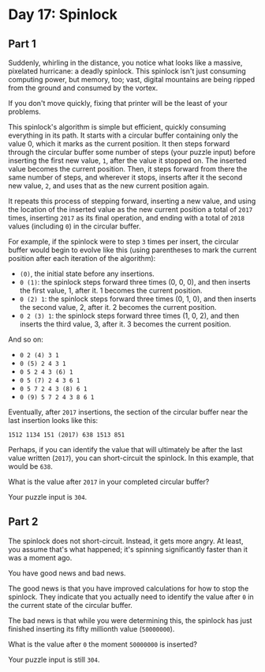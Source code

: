 # Day 17: Spinlock

## Part 1

Suddenly, whirling in the distance, you notice what looks like a massive, pixelated hurricane: a deadly spinlock. This spinlock isn't just consuming computing power, but memory, too; vast, digital mountains are being ripped from the ground and consumed by the vortex.

If you don't move quickly, fixing that printer will be the least of your problems.

This spinlock's algorithm is simple but efficient, quickly consuming everything in its path. It starts with a circular buffer containing only the value 0, which it marks as the current position. It then steps forward through the circular buffer some number of steps (your puzzle input) before inserting the first new value, `1`, after the value it stopped on. The inserted value becomes the current position. Then, it steps forward from there the same number of steps, and wherever it stops, inserts after it the second new value, `2`, and uses that as the new current position again.

It repeats this process of stepping forward, inserting a new value, and using the location of the inserted value as the new current position a total of `2017` times, inserting `2017` as its final operation, and ending with a total of `2018` values (including `0`) in the circular buffer.

For example, if the spinlock were to step `3` times per insert, the circular buffer would begin to evolve like this (using parentheses to mark the current position after each iteration of the algorithm):

* `(0)`, the initial state before any insertions.
* `0 (1)`: the spinlock steps forward three times (0, 0, 0), and then inserts the first value, 1, after it. 1 becomes the current position.
* `0 (2) 1`: the spinlock steps forward three times (0, 1, 0), and then inserts the second value, 2, after it. 2 becomes the current position.
* `0 2 (3) 1`: the spinlock steps forward three times (1, 0, 2), and then inserts the third value, 3, after it. 3 becomes the current position.

And so on:

* `0 2 (4) 3 1`
* `0 (5) 2 4 3 1`
* `0 5 2 4 3 (6) 1`
* `0 5 (7) 2 4 3 6 1`
* `0 5 7 2 4 3 (8) 6 1`
* `0 (9) 5 7 2 4 3 8 6 1`

Eventually, after `2017` insertions, the section of the circular buffer near the last insertion looks like this:

`1512 1134 151 (2017) 638 1513 851`

Perhaps, if you can identify the value that will ultimately be after the last value written (`2017`), you can short-circuit the spinlock. In this example, that would be `638`.

What is the value after `2017` in your completed circular buffer?

Your puzzle input is `304`.

## Part 2

The spinlock does not short-circuit. Instead, it gets more angry. At least, you assume that's what happened; it's spinning significantly faster than it was a moment ago.

You have good news and bad news.

The good news is that you have improved calculations for how to stop the spinlock. They indicate that you actually need to identify the value after `0` in the current state of the circular buffer.

The bad news is that while you were determining this, the spinlock has just finished inserting its fifty millionth value (`50000000`).

What is the value after `0` the moment `50000000` is inserted?

Your puzzle input is still `304`.
